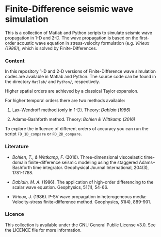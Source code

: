 # Finite-Difference seismic wave simulation

This is a collection of Matlab and Python scripts to simulate seismic wave propagation in 1-D and 2-D.
The wave propagation is based on the first-order acoustic wave equation in stress-velocity formulation (e.g. *Virieux (1986)*), which is solved by Finite-Differences.

### Content

In this repository 1-D and 2-D versions of Finite-Difference wave simulation codes are available in Matlab and Python.
The source code can be found in the directory `Matlab/` and `Python/`, respectively.

Higher spatial orders are achieved by a classical Taylor expansion.

For higher temporal orders there are two methods available:

1. Lax–Wendroff method (only in 1-D). Theory: *Dablain (1986)*

2. Adams-Bashforth method. Theory: *Bohlen & Wittkamp (2016)*

To explore the influence of different orders of accuracy you can run the script `FD_1D_compare` or `FD_2D_compare`.

### Literature

* *Bohlen, T., & Wittkamp, F.* (2016). Three-dimensional viscoelastic time-domain finite-difference seismic modeling using the staggered Adams–Bashforth time integrator. Geophysical Journal International, 204(3), 1781-1788.

* *Dablain, M. A.* (1986). The application of high-order differencing to the scalar wave equation. Geophysics, 51(1), 54-66.

* *Virieux, J.* (1986). P-SV wave propagation in heterogeneous media: Velocity-stress finite-difference method. Geophysics, 51(4), 889-901.


### Licence

This collection is available under the GNU General Public License v3.0. See the LICENCE file for more information.
